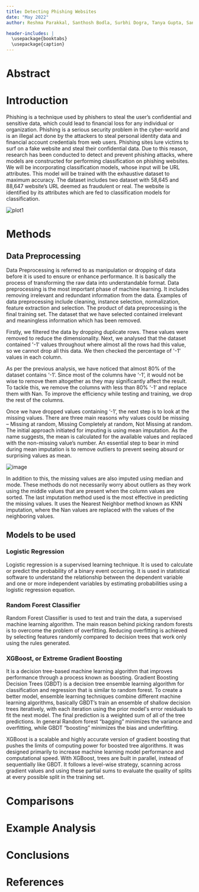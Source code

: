 ```yaml
---
title: Detecting Phishing Websites
date: "May 2022"
author: Reshma Parakkal, Santhosh Bodla, Surbhi Dogra, Tanya Gupta, San José State University

header-includes: |
  \usepackage{booktabs}
  \usepackage{caption}
---
```


# Abstract



# Introduction
Phishing is a technique used by phishers to steal the user’s confidential and sensitive data, which could lead to financial loss for any individual or organization. Phishing is a serious security problem in the cyber-world and is an illegal act done by the attackers to steal personal identity data and financial account credentials from web users. Phishing sites lure victims to surf on a fake website and steal their confidential data. Due to this reason, research has been conducted to detect and prevent phishing attacks, where models are constructed for performing classification on phishing websites.
We will be incorporating classification models, whose input will be URL attributes. This model will be trained with the exhaustive dataset to maximum accuracy. The dataset includes two dataset with 58,645 and 88,647 website’s URL deemed as fraudulent or real. The website is identified by its attributes which are fed to classification models for classification.

  ![plot1](https://user-images.githubusercontent.com/90728105/166618894-48f83b0d-0d80-48e2-8076-9862fe2df54c.PNG)


# Methods

## Data Preprocessing

Data Preprocessing is referred to as manipulation or dropping of data before it is used to ensure or enhance performance. It is basically the process of transforming the raw data into understandable format. Data preprocessing is the most important phase of  machine learning. It includes removing irrelevant and redundant information from the data. Examples of data preprocessing include cleaning, instance selection, normalization, feature extraction and selection. The product of data preprocessing is the final training set. The dataset that we have selected contained irrelevant and meaningless information which has been removed.

Firstly, we filtered the data by dropping duplicate rows. These values were removed to reduce the dimensionality. 
Next, we analysed that the dataset contained '-1' values throughout where almost all the rows had this value, so we cannot drop all this data. We then checked the percentage of '-1' values in each column. 

As per the previous analysis, we have noticed that almost 80% of the dataset contains ‘-1’. Since most of the columns have ‘-1’, it would not be wise to remove them altogether as they may significantly affect the result. To tackle this, we remove the columns with less than 80% ‘-1’ and replace them with Nan. To improve the efficiency while testing and training, we drop the rest of the columns.

Once we have dropped values containing ‘-1’, the next step is to look at the missing values. There are three main reasons why values could be missing – Missing at random, Missing Completely at random, Not Missing at random. The initial approach initiated for imputing is using mean imputation. As the name suggests, the mean is calculated for the available values and replaced with the non-missing value’s number. An essential step to bear in mind during mean imputation is to remove outliers to prevent seeing absurd or surprising values as mean.

![image](https://user-images.githubusercontent.com/54767304/166620549-cab9e989-dcd4-4586-bd06-4fa08e24ae48.png)


In addition to this, the missing values are also imputed using median and mode. These methods do not necessarily worry about outliers as they work using the middle values that are present when the column values are sorted. The last imputation method used is the most effective in predicting the missing values. It uses the Nearest Neighbor method known as KNN imputation, where the Nan values are replaced with the values of the neighboring values.



## Models to be used

### Logistic Regression 
Logistic regression is a supervised learning technique. It is used to calculate or predict the probability of a binary event occurring. It is used in statistical software to understand the relationship between the dependent variable and one or more independent variables by estimating probabilities using a logistic regression equation. 

### Random Forest Classifier
Random Forest Classifier is used to test and train the data, a supervised machine learning algorithm. The main reason behind picking random forests is to overcome the problem of overfitting. Reducing overfitting is achieved by selecting features randomly compared to decision trees that work only using the rules generated.

### XGBoost, or Extreme Gradient Boosting

It is a decision tree-based machine learning algorithm that improves performance through a process known as boosting. Gradient Boosting Decision Trees (GBDT) is a decision tree ensemble learning algorithm for classification and regression that is similar to random forest. To create a better model, ensemble learning techniques combine different machine learning algorithms, basically GBDT’s train an ensemble of shallow decision trees iteratively, with each iteration using the prior model's error residuals to fit the next model. The final prediction is a weighted sum of all of the tree predictions. In general Random forest “bagging” minimizes the variance and overfitting, while GBDT “boosting” minimizes the bias and underfitting.

XGBoost is a scalable and highly accurate version of gradient boosting that pushes the limits of computing power for boosted tree algorithms. It was designed primarily to increase machine learning model performance and computational speed. With XGBoost, trees are built in parallel, instead of sequentially like GBDT. It follows a level-wise strategy, scanning across gradient values and using these partial sums to evaluate the quality of splits at every possible split in the training set. 

# Comparisons

# Example Analysis

# Conclusions


# References
